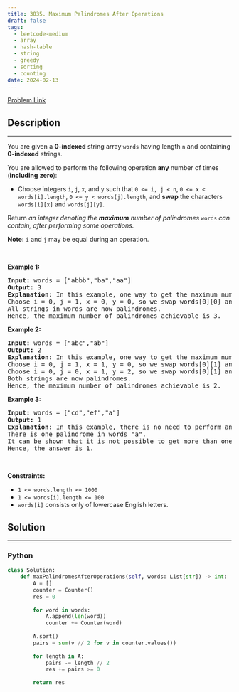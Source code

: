 ```yaml
---
title: 3035. Maximum Palindromes After Operations
draft: false
tags: 
  - leetcode-medium
  - array
  - hash-table
  - string
  - greedy
  - sorting
  - counting
date: 2024-02-13
---
```


[Problem Link](https://leetcode.com/problems/maximum-palindromes-after-operations/)

## Description

---
<p>You are given a <strong>0-indexed</strong> string array <code>words</code> having length <code>n</code> and containing <strong>0-indexed</strong> strings.</p>

<p>You are allowed to perform the following operation <strong>any</strong> number of times (<strong>including</strong> <strong>zero</strong>):</p>

<ul>
	<li>Choose integers <code>i</code>, <code>j</code>, <code>x</code>, and <code>y</code> such that <code>0 &lt;= i, j &lt; n</code>, <code>0 &lt;= x &lt; words[i].length</code>, <code>0 &lt;= y &lt; words[j].length</code>, and <strong>swap</strong> the characters <code>words[i][x]</code> and <code>words[j][y]</code>.</li>
</ul>

<p>Return <em>an integer denoting the <strong>maximum</strong> number of <span data-keyword="palindrome-string">palindromes</span> </em><code>words</code><em> can contain, after performing some operations.</em></p>

<p><strong>Note:</strong> <code>i</code> and <code>j</code> may be equal during an operation.</p>

<p>&nbsp;</p>
<p><strong class="example">Example 1:</strong></p>

<pre>
<strong>Input:</strong> words = [&quot;abbb&quot;,&quot;ba&quot;,&quot;aa&quot;]
<strong>Output:</strong> 3
<strong>Explanation:</strong> In this example, one way to get the maximum number of palindromes is:
Choose i = 0, j = 1, x = 0, y = 0, so we swap words[0][0] and words[1][0]. words becomes [&quot;bbbb&quot;,&quot;aa&quot;,&quot;aa&quot;].
All strings in words are now palindromes.
Hence, the maximum number of palindromes achievable is 3.</pre>

<p><strong class="example">Example 2:</strong></p>

<pre>
<strong>Input:</strong> words = [&quot;abc&quot;,&quot;ab&quot;]
<strong>Output:</strong> 2
<strong>Explanation: </strong>In this example, one way to get the maximum number of palindromes is: 
Choose i = 0, j = 1, x = 1, y = 0, so we swap words[0][1] and words[1][0]. words becomes [&quot;aac&quot;,&quot;bb&quot;].
Choose i = 0, j = 0, x = 1, y = 2, so we swap words[0][1] and words[0][2]. words becomes [&quot;aca&quot;,&quot;bb&quot;].
Both strings are now palindromes.
Hence, the maximum number of palindromes achievable is 2.
</pre>

<p><strong class="example">Example 3:</strong></p>

<pre>
<strong>Input:</strong> words = [&quot;cd&quot;,&quot;ef&quot;,&quot;a&quot;]
<strong>Output:</strong> 1
<strong>Explanation:</strong> In this example, there is no need to perform any operation.
There is one palindrome in words &quot;a&quot;.
It can be shown that it is not possible to get more than one palindrome after any number of operations.
Hence, the answer is 1.</pre>

<p>&nbsp;</p>
<p><strong>Constraints:</strong></p>

<ul>
	<li><code>1 &lt;= words.length &lt;= 1000</code></li>
	<li><code>1 &lt;= words[i].length &lt;= 100</code></li>
	<li><code>words[i]</code> consists only of lowercase English letters.</li>
</ul>


## Solution

---
### Python
``` py title='maximum-palindromes-after-operations'
class Solution:
    def maxPalindromesAfterOperations(self, words: List[str]) -> int:
        A = []
        counter = Counter()
        res = 0
        
        for word in words:
            A.append(len(word))
            counter += Counter(word)
        
        A.sort()
        pairs = sum(v // 2 for v in counter.values())
        
        for length in A:
            pairs -= length // 2
            res += pairs >= 0
        
        return res
            
```

